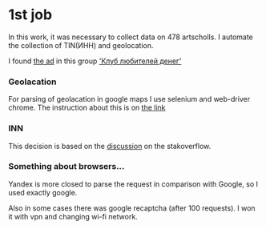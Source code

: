 # 1st job

In this work, it was necessary to collect data on 478 artscholls.
I automate the collection of TIN(ИНН) and geolocation.

I found [the ad](https://vk.com/moneymipt?w=wall-57876679_8598) in this group ['Клуб любителей денег'](https://vk.com/moneymipt)

### Geolacation
For parsing of geolacation in google maps I use selenium and web-driver chrome.
The instruction about this is on [the link](https://www.geeksforgeeks.org/how-to-scrape-data-from-google-maps-using-python/)

### INN

This decision is based on the [discussion](https://stackoverflow.com/questions/22623798/google-search-with-python-requests-library) on the stakoverflow.

### Something about browsers...

Yandex is more closed to parse the request in comparison with Google,
so I used exactly google.

Also in some cases there was google recaptcha (after 100 requests).
I won it with vpn and changing wi-fi network. 

